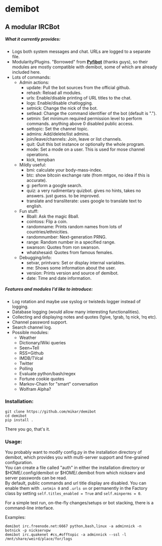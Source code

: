 # demibot  

## A modular IRCBot 
  
##### What it currently provides:  
  * Logs both system messages and chat. URLs are logged to a separate file.
  * Modularity/Plugins. "Borrowed" from [**Pyfibot**](https://github.com/lepinkainen/pyfibot) (thanks guys), so their modules are mostly compatible with demibot, some of which are already included here.
  * Lots of commands:
    * Admin actions:
      * update: Pull the bot sources from the official github.
      * rehash: Reload all modules.
      * urls: Enable/disable printing of URL titles to the chat.
      * logs: Enable/disable chatlogging.
      * setnick: Change the nick of the bot.
      * setlead: Change the command identifier of the bot (default is ".").
      * setmin: Set minimum required permission level to perform commands. anything above 0 disabled public access.
      * settopic: Set the channel topic.
      * admins: Add/delete/list admins.
      * join/leave/channels: Join, leave or list channels.
      * quit: Quit this bot instance or optionally the whole program.
      * mode: Set a mode on a user. This is used for mose channel operations.
      * kick, tempban
    * Mildly useful:
      * bmi: calculate your body-mass-index.
      * btc: show bitcoin exchange rate (from mtgox, no idea if this is accurate).
      * g: perform a google search.
      * quiz: a very rudimentary quizbot. gives no hints, takes no answers. just guess. to be improved.
      * translate and transliterate: uses google to translate text to english.
    * Fun stuff:
      * 8ball: Ask the magic 8ball.
      * cointoss: Flip a coin.
      * randomname: Prints random names from lots of countries/ethnicities.
      * randomnumber: Next-generation PRNG.
      * range: Random number in a specified range.
      * swanson: Quotes from ron swanson.
      * whatshesaid: Quotes from famous females.    
    * Debugging/info:
      * setvar, printvars: Set or display internal variables. 
      * me: Shows some information about the user.
      * version: Prints version and source of demibot.
      * date: Time and date information.
      
      
##### Features and modules I'd like to introduce:  
  * Log rotation and maybe use syslog or twisteds logger instead of logging.
  * Database logging (would allow many interesting functionalities).
  * Collecting and displaying notes and quotes (!give, !grab, !q nick, !rq etc).
  * Channel password support.
  * Search channel log.
  * Possible modules:
    * Weather
    * Dictionary/Wiki queries
    * Seen+Tell
    * RSS+Github
    * IMDB/TVcal
    * Twitter
    * Polling
    * Evaluate python/bash/regex
    * Fortune cookie quotes
    * Markov-Chain for "smart" conversation
    * Wolfram Alpha?
 
 ### Installation:  
 ```
 git clone https://github.com/mikar/demibot
 cd demibot
 pip install .
 ```  
 
 There you go, that's it.  
 
 ### Usage:  
 
 You probably want to modify config.py in the installation directory of demibot,
 which provides you with multi-server support and fine-grained configuration.  
 You can create a file called "auth" in either the installation directory or
 $HOME/.config/demibot or $HOME/.demibot from which nickserv and server passwords
 can be read.  
 By default, public commands and url title display are disabled. You can enable
 them with `.setmin 0` and `.urls on` or permanently in the Factory class by setting
 `self.titles_enabled = True` and `self.minperms = 0`.
 
 
 For a simple test run, on-the-fly changes/setups or bot stacking, there is a command-line interface.  
   
 Examples:  
 ```
 demibot irc.freenode.net:6667 python,bash,linux -a adminnick -n botnick -p nickservpw
 demibot irc.quakenet #cs,#offtopic -a adminnick --ssl -l /mnt/share/weird/place/for/logs
 ```